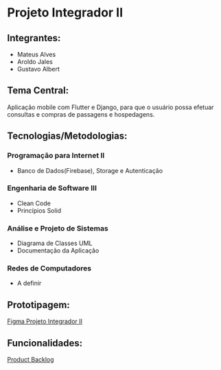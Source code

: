# Projeto Integrador II

## Integrantes: 
- Mateus Alves
- Aroldo Jales
- Gustavo Albert

## Tema Central:
  Aplicação mobile com Flutter e Django, para que o usuário possa efetuar consultas e compras de passagens e hospedagens.

## Tecnologias/Metodologias:

### Programação para Internet II
- Banco de Dados(Firebase), Storage e Autenticação

### Engenharia de Software III
- Clean Code
- Princípios Solid

### Análise e Projeto de Sistemas
- Diagrama de Classes UML
- Documentação da Aplicação

### Redes de Computadores
- A definir

## Prototipagem:
[Figma Projeto Integrador II](https://www.figma.com/proto/uYre2hhxC0BmayaVN8OjnS/Protótipo-Projeto-II?node-id=0%3A1&scaling=scale-down&page-id=0%3A1&starting-point-node-id=0%3A68)

## Funcionalidades:
[Product Backlog](https://docs.google.com/spreadsheets/d/13zKcB7qoVL2saop1Y0WEBFZcn1ldjRUulHFcrcZQVAs/edit?usp=sharing)
